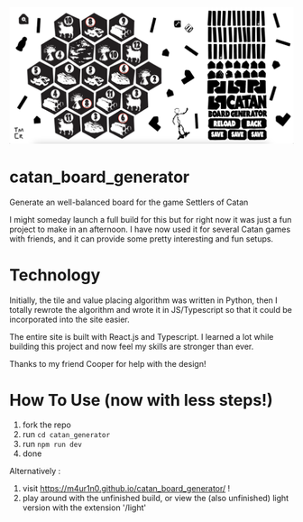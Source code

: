 <img src="./catan_generator/src/assets/demo.png" alt="current image of the site (unfinished)"/>

# catan_board_generator
Generate an well-balanced board for the game Settlers of Catan

I might someday launch a full build for this but for right now it was just a fun project to make in an afternoon. I have now used it for several Catan games with friends, and it can provide some pretty interesting and fun setups.

# Technology
Initially, the tile and value placing algorithm was written in Python, then I totally rewrote the algorithm and wrote it in JS/Typescript so that it could be incorporated into the site easier.

The entire site is built with React.js and Typescript. I learned a lot while building this project and now feel my skills are stronger than ever.

Thanks to my friend Cooper for help with the design!


# How To Use (now with less steps!)
1. fork the repo
2. run ```cd catan_generator```
3. run ```npm run dev```
4. done

Alternatively : 
1. visit https://m4ur1n0.github.io/catan_board_generator/ !
2. play around with the unfinished build, or view the (also unfinished) light version with the extension '/light'